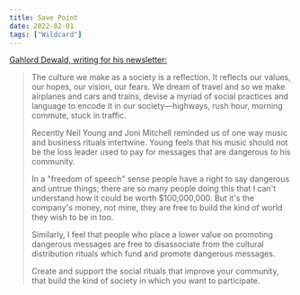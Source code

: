 ```yaml
---
title: Save Point
date: 2022-02-01
tags: ["Wildcard"]
---
```


[Gahlord Dewald, writing for his newsletter:](https://gahlorddewald.com/)

> The culture we make as a society is a reflection. It reflects our values, our hopes, our vision, our fears. We dream of travel and so we make airplanes and cars and trains, devise a myriad of social practices and language to encode it in our society—highways, rush hour, morning commute, stuck in traffic.<!--x-->
>
> Recently Neil Young and Joni Mitchell reminded us of one way music and business rituals intertwine. Young feels that his music should not be the loss leader used to pay for messages that are dangerous to his community.
>
> In a "freedom of speech" sense people have a right to say dangerous and untrue things; there are so many people doing this that I can't understand how it could be worth $100,000,000. But it's the company's money, not mine, they are free to build the kind of world they wish to be in too.
>
> Similarly, I feel that people who place a lower value on promoting dangerous messages are free to disassociate from the cultural distribution rituals which fund and promote dangerous messages.
>
> Create and support the social rituals that improve your community, that build the kind of society in which you want to participate.
